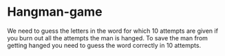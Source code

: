 # Hangman-game
We need to guess the letters in the word for which 10 attempts are given if you burn out all the attempts the man is hanged.
To save the man from getting hanged you need to guess the word correctly in 10 attempts.
